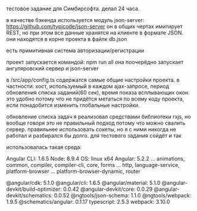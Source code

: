 тестовое задание для Симбирсофта. делал 24 часа.

в качестве бэкенда используется модуль json-server: https://github.com/typicode/json-server 
он в общих чертах имитирует REST, но при этом все данные хранятся на клиенте в формате JSON. они находятся в корне проекта в файлк db.json

есть примитивная система авторизации/регистрации

проект запускается командой: npm run all 
она поочерёдно запускает ангуляровский сервер и json-server

в /src/app/config.ts содержатся самые общие настройки проекта. в частности:
хост, используемый в каждом ajax-запросе,
период обновления списка заданий(60 сек),
время показа всплывающих окон.
это удобно потому что не придётся метаться по всему коду проекта, если понадобится изменить глобальные настройки.

обновление списка задач я реализовал средствами библиотеки rxjs, но вообще говоря это не правильный подход потому что можно свалить сервер.
правильнее использовать сокеты, но я с ними никогда не работал и разбирался бы долго. для тестового задания сойдёт и так



использовалась такая среда:

Angular CLI: 1.6.5
Node: 8.9.4
OS: linux x64
Angular: 5.2.2
... animations, common, compiler, compiler-cli, core, forms
... http, language-service, platform-browser
... platform-browser-dynamic, router

@angular/cdk: 5.1.0
@angular/cli: 1.6.5
@angular/material: 5.1.0
@angular-devkit/build-optimizer: 0.0.42
@angular-devkit/core: 0.0.29
@angular-devkit/schematics: 0.0.52
@ngtools/json-schema: 1.1.0
@ngtools/webpack: 1.9.5
@schematics/angular: 0.1.17
typescript: 2.5.3
webpack: 3.10.0
